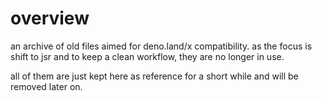 # overview
an archive of old files aimed for deno.land/x compatibility. as the focus is shift to jsr and to keep a clean workflow, they are no longer in use.

all of them are just kept here as reference for a short while and will be removed later on.
